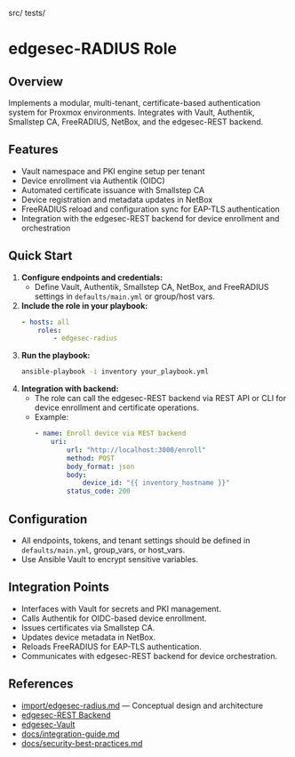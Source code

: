 src/
tests/

# edgesec-RADIUS Role

## Overview
Implements a modular, multi-tenant, certificate-based authentication system for Proxmox environments. Integrates with Vault, Authentik, Smallstep CA, FreeRADIUS, NetBox, and the edgesec-REST backend.

## Features
- Vault namespace and PKI engine setup per tenant
- Device enrollment via Authentik (OIDC)
- Automated certificate issuance with Smallstep CA
- Device registration and metadata updates in NetBox
- FreeRADIUS reload and configuration sync for EAP-TLS authentication
- Integration with the edgesec-REST backend for device enrollment and orchestration

## Quick Start
1. **Configure endpoints and credentials:**
	 - Define Vault, Authentik, Smallstep CA, NetBox, and FreeRADIUS settings in `defaults/main.yml` or group/host vars.
2. **Include the role in your playbook:**
	 ```yaml
	 - hosts: all
		 roles:
			 - edgesec-radius
	 ```
3. **Run the playbook:**
	 ```bash
	 ansible-playbook -i inventory your_playbook.yml
	 ```
4. **Integration with backend:**
	- The role can call the edgesec-REST backend via REST API or CLI for device enrollment and certificate operations.
	 - Example:
		 ```yaml
		 - name: Enroll device via REST backend
			 uri:
				 url: "http://localhost:3000/enroll"
				 method: POST
				 body_format: json
				 body:
					 device_id: "{{ inventory_hostname }}"
				 status_code: 200
		 ```

## Configuration
- All endpoints, tokens, and tenant settings should be defined in `defaults/main.yml`, group_vars, or host_vars.
- Use Ansible Vault to encrypt sensitive variables.

## Integration Points
- Interfaces with Vault for secrets and PKI management.
- Calls Authentik for OIDC-based device enrollment.
- Issues certificates via Smallstep CA.
- Updates device metadata in NetBox.
- Reloads FreeRADIUS for EAP-TLS authentication.
- Communicates with edgesec-REST backend for device orchestration.

## References
- [import/edgesec-radius.md](import/edgesec-radius.md) — Conceptual design and architecture
- [edgesec-REST Backend](edgesec-rest/README.md)
- [edgesec-Vault](edgesec-vault/README.md)
- [docs/integration-guide.md](docs/integration-guide.md)
- [docs/security-best-practices.md](docs/security-best-practices.md)
